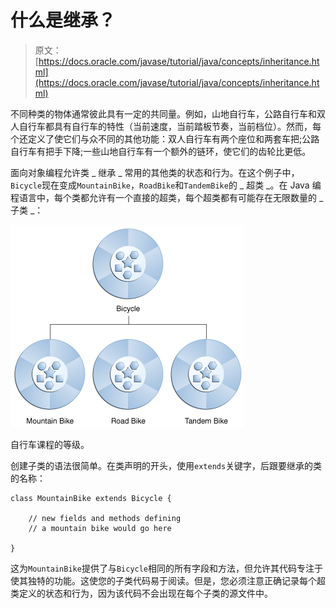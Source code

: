 # 什么是继承？

> 原文： [https://docs.oracle.com/javase/tutorial/java/concepts/inheritance.html](https://docs.oracle.com/javase/tutorial/java/concepts/inheritance.html)

不同种类的物体通常彼此具有一定的共同量。例如，山地自行车，公路自行车和双人自行车都具有自行车的特性（当前速度，当前踏板节奏，当前档位）。然而，每个还定义了使它们与众不同的其他功能：双人自行车有两个座位和两套车把;公路自行车有把手下降;一些山地自行车有一个额外的链环，使它们的齿轮比更低。

面向对象编程允许类 _ 继承 _ 常用的其他类的状态和行为。在这个例子中，`Bicycle`现在变成`MountainBike`，`RoadBike`和`TandemBike`的 _ 超类 _。在 Java 编程语言中，每个类都允许有一个直接的超类，每个超类都有可能存在无限数量的 _ 子类 _：

![A diagram of classes in a hierarchy.](img/a3b4c6e8955f9562ddc1a464806476e7.jpg)

自行车课程的等级。



创建子类的语法很简单。在类声明的开头，使用`extends`关键字，后跟要继承的类的名称：

```
class MountainBike extends Bicycle {

    // new fields and methods defining 
    // a mountain bike would go here

}

```

这为`MountainBike`提供了与`Bicycle`相同的所有字段和方法，但允许其代码专注于使其独特的功能。这使您的子类代码易于阅读。但是，您必须注意正确记录每个超类定义的状态和行为，因为该代码不会出现在每个子类的源文件中。